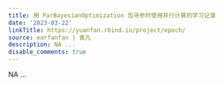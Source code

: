 ```yaml
---
title: 用 ParBayesianOptimization 包寻参时使用并行计算的学习记录
date: '2023-03-22'
linkTitle: https://yuanfan.rbind.io/project/epoch/
source: earfanfan | 袁凡
description: NA ...
disable_comments: true
---
```

NA ...